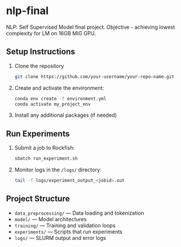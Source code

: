 # nlp-final
NLP: Self Supervised Model final project. Objective - achieving lowest complexity for LM on 16GB MIG GPU.
## Setup Instructions

1. Clone the repository
    ```bash
    git clone https://github.com/your-username/your-repo-name.git
    ```
2. Create and activate the environment:
    ```bash
    conda env create -f environment.yml
    conda activate my_project_env
    ```
3. Install any additional packages (if needed)

## Run Experiments

1. Submit a job to Rockfish:
    ```bash
    sbatch run_experiment.sh
    ```

2. Monitor logs in the `/logs/` directory:
    ```bash
    tail -f logs/experiment_output_<jobid>.out
    ```

## Project Structure

- `data_preprocessing/` — Data loading and tokenization
- `model/` — Model architectures
- `training/` — Training and validation loops
- `experiments/` — Scripts that run experiments
- `logs/` — SLURM output and error logs
